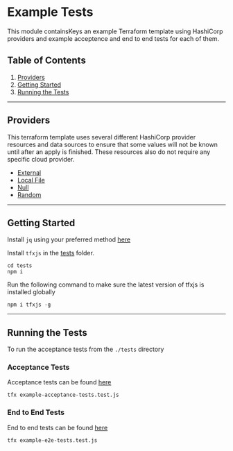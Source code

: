 # Example Tests

This module containsKeys an example Terraform template using HashiCorp providers and example acceptence and end to end tests for each of them.

## Table of Contents

1. [Providers](#providers)
2. [Getting Started](#getting-started)
3. [Running the Tests](#running-the-tests)

---

## Providers

This terraform template uses several different HashiCorp provider resources and data sources to ensure that some values will not be known until after an apply is finished. These resources also do not require any specific cloud provider.

- [External](https://registry.terraform.io/providers/hashicorp/external/latest/docs)
- [Local File](https://registry.terraform.io/providers/hashicorp/local/latest/docs)
- [Null](https://registry.terraform.io/providers/hashicorp/null/latest/docs)
- [Random](https://registry.terraform.io/providers/hashicorp/random/latest/docs)

---

## Getting Started

Install `jq` using your preferred method [here](https://stedolan.github.io/jq/download/)

Install `tfxjs` in the [tests](./tests/) folder.

```shell
cd tests
npm i
```

Run the following command to make sure the latest version of tfxjs is installed globally

```shell
npm i tfxjs -g
```

---

## Running the Tests

To run the acceptance tests from the `./tests` directory

### Acceptance Tests

Acceptance tests can be found [here](./tests/example-acceptance-tests.test.js)

```shell
tfx example-acceptance-tests.test.js
```

### End to End Tests

End to end tests can be found [here](./tests/example-e2e-tests.test.js)

```shell
tfx example-e2e-tests.test.js
```